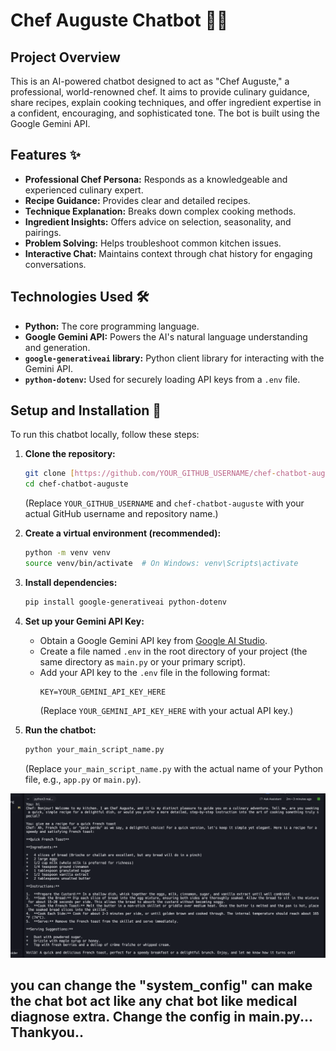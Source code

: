 # Chef Auguste Chatbot 🧑‍🍳

## Project Overview

This is an AI-powered chatbot designed to act as "Chef Auguste," a professional, world-renowned chef. It aims to provide culinary guidance, share recipes, explain cooking techniques, and offer ingredient expertise in a confident, encouraging, and sophisticated tone. The bot is built using the Google Gemini API.

## Features ✨

* **Professional Chef Persona:** Responds as a knowledgeable and experienced culinary expert.
* **Recipe Guidance:** Provides clear and detailed recipes.
* **Technique Explanation:** Breaks down complex cooking methods.
* **Ingredient Insights:** Offers advice on selection, seasonality, and pairings.
* **Problem Solving:** Helps troubleshoot common kitchen issues.
* **Interactive Chat:** Maintains context through chat history for engaging conversations.

## Technologies Used 🛠️

* **Python:** The core programming language.
* **Google Gemini API:** Powers the AI's natural language understanding and generation.
* **`google-generativeai` library:** Python client library for interacting with the Gemini API.
* **`python-dotenv`:** Used for securely loading API keys from a `.env` file.

## Setup and Installation 🚀

To run this chatbot locally, follow these steps:

1.  **Clone the repository:**
    ```bash
    git clone [https://github.com/YOUR_GITHUB_USERNAME/chef-chatbot-auguste.git](https://github.com/YOUR_GITHUB_USERNAME/chef-chatbot-auguste.git)
    cd chef-chatbot-auguste
    ```
    (Replace `YOUR_GITHUB_USERNAME` and `chef-chatbot-auguste` with your actual GitHub username and repository name.)

2.  **Create a virtual environment (recommended):**
    ```bash
    python -m venv venv
    source venv/bin/activate  # On Windows: venv\Scripts\activate
    ```

3.  **Install dependencies:**
    ```bash
    pip install google-generativeai python-dotenv
    ```

4.  **Set up your Gemini API Key:**
    * Obtain a Google Gemini API key from [Google AI Studio](https://aistudio.google.com/app/apikey).
    * Create a file named `.env` in the root directory of your project (the same directory as `main.py` or your primary script).
    * Add your API key to the `.env` file in the following format:
        ```
        KEY=YOUR_GEMINI_API_KEY_HERE
        ```
        (Replace `YOUR_GEMINI_API_KEY_HERE` with your actual API key.)

5.  **Run the chatbot:**
    ```bash
    python your_main_script_name.py
    ```
    (Replace `your_main_script_name.py` with the actual name of your Python file, e.g., `app.py` or `main.py`).

![Chef Auguste frenchtoast Screenshot](frenchtoast.png "A screenshot showing an example conversation about making an omelette with Chef Auguste.")
##
you can change the "system_config" can make the chat bot act like any chat bot like medical diagnose extra. Change the config in main.py... 
Thankyou..
--




